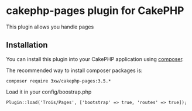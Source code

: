 # cakephp-pages plugin for CakePHP
This plugin allows you handle pages

## Installation

You can install this plugin into your CakePHP application using [composer](http://getcomposer.org).

The recommended way to install composer packages is:

	composer require 3xw/cakephp-pages:3.5.*

Load it in your config/boostrap.php

	Plugin::load('Trois/Pages', ['bootstrap' => true, 'routes' => true]);

